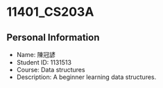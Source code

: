 # 11401_CS203A
## Personal Information
- Name: 陳冠諺
- Student ID: 1131513
- Course: Data structures
- Description: A beginner learning data structures.
